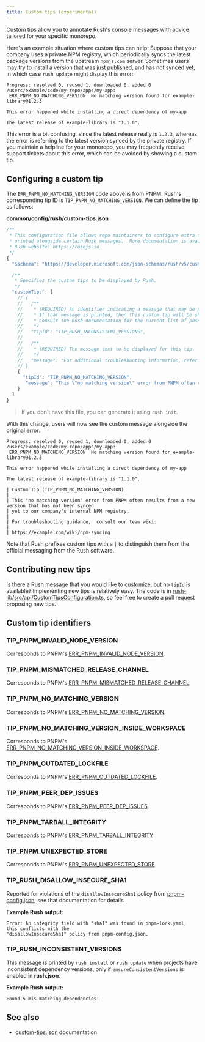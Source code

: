 ```yaml
---
title: Custom tips (experimental)
---
```


Custom tips allow you to annotate Rush's console messages with advice tailored for your specific monorepo.

Here's an example situation where custom tips can help: Suppose that your company uses a private NPM registry,
which periodically syncs the latest package versions from the upstream `npmjs.com` server. Sometimes users may
try to install a version that was just published, and has not synced yet, in which case `rush update` might
display this error:

```
Progress: resolved 0, reused 1, downloaded 0, added 0
/users/example/code/my-repo/apps/my-app:
 ERR_PNPM_NO_MATCHING_VERSION  No matching version found for example-library@1.2.3

This error happened while installing a direct dependency of my-app

The latest release of example-library is "1.1.0".
```

This error is a bit confusing, since the latest release really is `1.2.3`, whereas the error is referring to
the latest version synced by the private registry. If you maintain a helpline for your monorepo, you may
frequently receive support tickets about this error, which can be avoided by showing a custom tip.

## Configuring a custom tip

The `ERR_PNPM_NO_MATCHING_VERSION` code above is from PNPM. Rush's corresponding tip ID
is `TIP_PNPM_NO_MATCHING_VERSION`. We can define the tip as follows:

**common/config/rush/custom-tips.json**

```js
/**
 * This configuration file allows repo maintainers to configure extra details to be
 * printed alongside certain Rush messages.  More documentation is available on the
 * Rush website: https://rushjs.io
 */
{
  "$schema": "https://developer.microsoft.com/json-schemas/rush/v5/custom-tips.schema.json",

  /**
   * Specifies the custom tips to be displayed by Rush.
   */
  "customTips": [
    // {
    //   /**
    //    * (REQUIRED) An identifier indicating a message that may be printed by Rush.
    //    * If that message is printed, then this custom tip will be shown.
    //    * Consult the Rush documentation for the current list of possible identifiers.
    //    */
    //   "tipId": "TIP_RUSH_INCONSISTENT_VERSIONS",
    //
    //   /**
    //    * (REQUIRED) The message text to be displayed for this tip.
    //    */
    //   "message": "For additional troubleshooting information, refer this wiki article:\n\nhttps://intranet.contoso.com/docs/pnpm-mismatch"
    // }
    {
      "tipId": "TIP_PNPM_NO_MATCHING_VERSION",
       "message": "This \"no matching version\" error from PNPM often results from a new version that has not been synced yet to our company's internal NPM registry.\n\nFor troubleshooting guidance, consult our team wiki:\n\nhttps://example.com/wiki/npm-syncing"
    }
  ]
}
```

> If you don't have this file, you can generate it using `rush init`.

With this change, users will now see the custom message alongside the original error:

```
Progress: resolved 0, reused 1, downloaded 0, added 0
/users/example/code/my-repo/apps/my-app:
 ERR_PNPM_NO_MATCHING_VERSION  No matching version found for example-library@1.2.3

This error happened while installing a direct dependency of my-app

The latest release of example-library is "1.1.0".

| Custom Tip (TIP_PNPM_NO_MATCHING_VERSION)
|
| This "no matching version" error from PNPM often results from a new version that has not been synced
| yet to our company's internal NPM registry.
|
| For troubleshooting guidance,  consult our team wiki:
|
| https://example.com/wiki/npm-syncing
```

Note that Rush prefixes custom tips with a `|` to distinguish them from the official messaging from the Rush software.

## Contributing new tips

Is there a Rush message that you would like to customize, but no `tipId` is available? Implementing new tips is
relatively easy. The code is in
[rush-lib/src/api/CustomTipsConfiguration.ts](https://github.com/microsoft/rushstack/blob/main/libraries/rush-lib/src/api/CustomTipsConfiguration.ts),
so feel free to create a pull request proposing new tips.

## Custom tip identifiers

<!-- NOTE: Sort them alphabetically! -->

### TIP_PNPM_INVALID_NODE_VERSION

Corresponds to PNPM's [ERR_PNPM_INVALID_NODE_VERSION](https://pnpm.io/errors#err_pnpm_invalid_node_version).

### TIP_PNPM_MISMATCHED_RELEASE_CHANNEL

Corresponds to PNPM's [ERR_PNPM_MISMATCHED_RELEASE_CHANNEL](https://pnpm.io/errors#err_pnpm_mismatched_release_channel).

### TIP_PNPM_NO_MATCHING_VERSION

<!-- Not currently documented on the PNPM website. -->

Corresponds to PNPM's [ERR_PNPM_NO_MATCHING_VERSION](https://pnpm.io/next/errors).

### TIP_PNPM_NO_MATCHING_VERSION_INSIDE_WORKSPACE

Corresponds to PNPM's [ERR_PNPM_NO_MATCHING_VERSION_INSIDE_WORKSPACE](https://pnpm.io/errors#err_pnpm_no_matching_version_inside_workspace).

### TIP_PNPM_OUTDATED_LOCKFILE

Corresponds to PNPM's [ERR_PNPM_OUTDATED_LOCKFILE](https://pnpm.io/errors#err_pnpm_outdated_lockfile).

### TIP_PNPM_PEER_DEP_ISSUES

Corresponds to PNPM's [ERR_PNPM_PEER_DEP_ISSUES](https://pnpm.io/errors#err_pnpm_peer_dep_issues).

### TIP_PNPM_TARBALL_INTEGRITY

Corresponds to PNPM's [ERR_PNPM_TARBALL_INTEGRITY](https://pnpm.io/errors#err_pnpm_tarball_integrity)

### TIP_PNPM_UNEXPECTED_STORE

Corresponds to PNPM's [ERR_PNPM_UNEXPECTED_STORE](https://pnpm.io/errors#err_pnpm_unexpected_store).

### TIP_RUSH_DISALLOW_INSECURE_SHA1

Reported for violations of the `disallowInsecureSha1` policy from [pnpm-config.json](../configs/pnpm-config_json.md); see that documentation for details.

**Example Rush output:**

```
Error: An integrity field with "sha1" was found in pnpm-lock.yaml; this conflicts with the
"disallowInsecureSha1" policy from pnpm-config.json.
```

### TIP_RUSH_INCONSISTENT_VERSIONS

This message is printed by `rush install` or `rush update` when projects have inconsistent dependency versions,
only if `ensureConsistentVersions` is enabled in **rush.json**.

**Example Rush output:**

```
Found 5 mis-matching dependencies!
```

## See also

- [custom-tips.json](../configs/custom-tips_json.md) documentation
